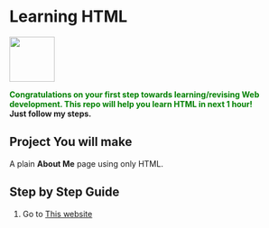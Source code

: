 
# Learning HTML
<img src="http://pixelartmaker-data-78746291193.nyc3.digitaloceanspaces.com/image/506be14633f06ad.png" height ="80px">

<strong style="color: green;">Congratulations on your first step towards learning/revising  Web development. This repo will help you learn HTML in next 1 hour!</strong>
<br>
<strong>Just follow my steps.</strong>
## Project You will make
A plain **About Me** page using only HTML.


## Step by Step Guide

1. Go to [This website](https://developer.mozilla.org/en-US/docs/Web/HTML)

